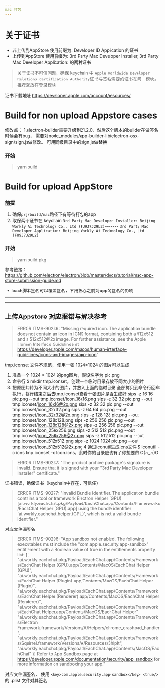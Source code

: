```yaml
---
mac 打包
---
```


# 关于证书
- 非上传到AppStore 使用前缀为: Developer ID Application 的证书
- 上传到AppStore 使用前缀为: 3rd Party Mac Developer Installer, 3rd Party Mac Developer Application: 的两种证书

> 关于证书不可信问题，确保 keychain 中 `Apple Worldwide Developer Relations Certification Authority`证书与签名需要的证书在同一模块。推荐就放在登录模块  
   
证书下载地址 https://developer.apple.com/account/resources/



# Build for non upload Appstore cases
修改点：
    1.electron-builder需要升级到21.2.0，然后这个版本的builder在做签名时候会有bug，
    需要对node_modules/app-builder-lib/electron-osx-sign/sign.js做修改。
    可用同级目录中的sign.js做替换
### 开始   
> yarn build



# Build for upload AppStore
### 前提 
1. 确保`prj/build/mac`路径下有等待打包的app
2. 取保两个证书在 keychain
`3rd Party Mac Developer Installer: Beijing Workly Ai Technology Co., Ltd (FU9J7J29L2)`------- `3rd Party Mac Developer Application: Beijing Workly Ai Technology Co., Ltd (FU9J7J29L2)`

### 开始
> yarn build:pkg


参考链接：https://github.com/electron/electron/blob/master/docs/tutorial/mac-app-store-submission-guide.md
- bash脚本签名可以覆盖签名，不用担心之前对app的签名的影响


---
---

## 上传Appstore 对应报错与解决参考

> ERROR ITMS-90236: "Missing required icon. The application bundle does not contain an icon in ICNS format, containing both a 512x512 and a 512x512@2x image. For further assistance, see the Apple Human Interface Guidelines at https://developer.apple.com/macos/human-interface-guidelines/icons-and-images/app-icon"

tmp.iconset 文件不规范， 使用一张 1024*1024 的图片可以生成
1. 准备一个 1024 * 1024 的png图片，假设名字为 pic.png
2. 命令行 $ mkdir tmp.iconset，创建一个临时目录存放不同大小的图片
3. 把原图片转为不同大小的图片，并放入上面的临时目录
全部拷贝到命令行回车执行，执行结束之后去tmp.iconset查看十张图片是否生成好
sips -z 16 16     pic.png --out tmp.iconset/icon_16x16.png
sips -z 32 32     pic.png --out tmp.iconset/icon_16x16@2x.png
sips -z 32 32     pic.png --out tmp.iconset/icon_32x32.png
sips -z 64 64     pic.png --out tmp.iconset/icon_32x32@2x.png
sips -z 128 128   pic.png --out tmp.iconset/icon_128x128.png
sips -z 256 256   pic.png --out tmp.iconset/icon_128x128@2x.png
sips -z 256 256   pic.png --out tmp.iconset/icon_256x256.png
sips -z 512 512   pic.png --out tmp.iconset/icon_256x256@2x.png
sips -z 512 512   pic.png --out tmp.iconset/icon_512x512.png
sips -z 1024 1024   pic.png --out tmp.iconset/icon_512x512@2x.png
4 通过iconutil生成icns文件 $ iconutil -c icns tmp.iconset -o Icon.icns，此时你的目录应该有了你想要的 O(∩_∩)O


>ERROR ITMS-90237: "The product archive package's signature is invalid. Ensure that it is signed with your "3rd Party Mac Developer Installer" certificate."

证书错误，确保证书（keychain中存在，可信任）

>ERROR ITMS-90277: "Invalid Bundle Identifier. The application bundle contains a tool or framework Electron Helper (GPU) [ai.workly.eachchat.pkg/Payload/EachChat.app/Contents/Frameworks/EachChat Helper (GPU).app] using the bundle identifier 'ai.workly.eachchat.helper.(GPU)', which is not a valid bundle identifier."

对应文件漏签名

>ERROR ITMS-90296: "App sandbox not enabled. The following executables must include the "com.apple.security.app-sandbox" entitlement with a Boolean value of true in the entitlements property list: [( "ai.workly.eachchat.pkg/Payload/EachChat.app/Contents/Frameworks/EachChat Helper (GPU).app/Contents/MacOS/EachChat Helper (GPU)", "ai.workly.eachchat.pkg/Payload/EachChat.app/Contents/Frameworks/EachChat Helper (Plugin).app/Contents/MacOS/EachChat Helper (Plugin)", "ai.workly.eachchat.pkg/Payload/EachChat.app/Contents/Frameworks/EachChat Helper (Renderer).app/Contents/MacOS/EachChat Helper (Renderer)", "ai.workly.eachchat.pkg/Payload/EachChat.app/Contents/Frameworks/EachChat Helper.app/Contents/MacOS/EachChat Helper", "ai.workly.eachchat.pkg/Payload/EachChat.app/Contents/Frameworks/Electron Framework.framework/Versions/A/Helpers/chrome_crashpad_handler", "ai.workly.eachchat.pkg/Payload/EachChat.app/Contents/Frameworks/Squirrel.framework/Versions/A/Resources/ShipIt", "ai.workly.eachchat.pkg/Payload/EachChat.app/Contents/MacOS/EachChat" )] Refer to App Sandbox page at https://developer.apple.com/documentation/security/app_sandbox for more information on sandboxing your app."

对应文件漏签名， 使用 `<key>com.apple.security.app-sandbox</key>
    <true/>` 的 .plist 文件对其签名



